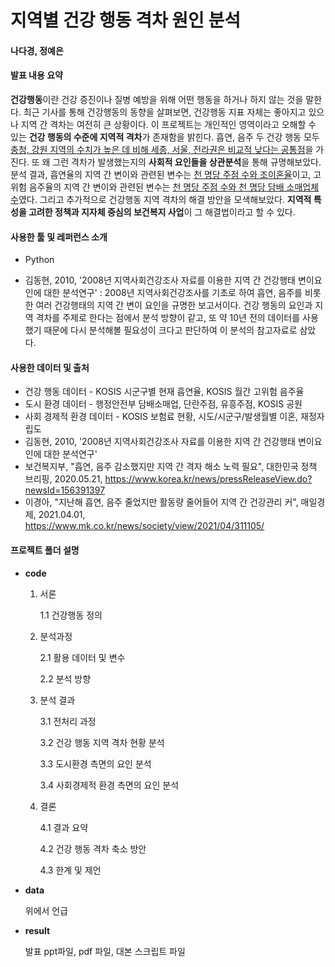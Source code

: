 # 지역별 건강 행동 격차 원인 분석

#### 나다경, 정예은



#### 발표 내용 요약

**건강행동**이란 건강 증진이나 질병 예방을 위해 어떤 행동을 하거나 하지 않는 것을 말한다. 최근 기사를 통해 건강행동의 동향을 살펴보면, 건강행동 지표 자체는 좋아지고 있으나 지역 간 격차는 여전히 큰 상황이다. 이 프로젝트는 개인적인 영역이라고 오해할 수 있는 **건강 행동의 수준에 지역적 격차**가 존재함을 밝힌다. 흡연, 음주 두 건강 행동 모두 <u>충청, 강원 지역의 수치가 높은 데 비해 세종, 서울, 전라권은 비교적 낮다는 공통점</u>을 가진다. 또 왜 그런 격차가 발생했는지의 **사회적 요인들을 상관분석**을 통해 규명해보았다. 분석 결과, 흡연율의 지역 간 변이와 관련된 변수는 <u>천 명당 주점 수와 조이혼율</u>이고, 고위험 음주율의 지역 간 변이와 관련된 변수는 <u>천 명당 주점 수와 천 명당 담배 소매업체 수</u>였다. 그리고 추가적으로 건강행동 지역 격차의 해결 방안을 모색해보았다. **지역적 특성을 고려한 정책과 지자체 중심의 보건복지 사업**이 그 해결법이라고 할 수 있다.



#### 사용한 툴 및 레퍼런스 소개

- Python

- 김동현, 2010, '2008년 지역사회건강조사 자료를 이용한 지역 간 건강행태 변이요인에 대한 분석연구' : 2008년 지역사회건강조사를 기초로 하여 흡연, 음주를 비롯한 여러 건강행태의 지역 간 변이 요인을 규명한 보고서이다. 건강 행동의 요인과 지역 격차를 주제로 한다는 점에서 분석 방향이 같고, 또 약 10년 전의 데이터를 사용했기 때문에 다시 분석해볼 필요성이 크다고 판단하여 이 분석의 참고자료로 삼았다.



#### 사용한 데이터 및 출처

- 건강 행동 데이터  - KOSIS 시군구별 현재 흡연율, KOSIS 월간 고위험 음주율
- 도시 환경 데이터 - 행정안전부 담배소매업, 단란주점, 유흥주점, KOSIS 공원
- 사회 경제적 환경 데이터 - KOSIS 보험료 현황, 시도/시군구/발생월별 이혼, 재정자립도
- 김동현, 2010, '2008년 지역사회건강조사 자료를 이용한 지역 간 건강행태 변이요인에 대한 분석연구'
- 보건복지부, "흡연, 음주 감소했지만 지역 간 격자 해소 노력 필요", 대한민국 정책 브리핑, 2020.05.21, https://www.korea.kr/news/pressReleaseView.do?newsId=156391397
- 이경아, "지난해 흡연, 음주 줄었지만 활동량 줄어들어 지역 간 건강관리 커", 매일경제, 2021.04.01, https://www.mk.co.kr/news/society/view/2021/04/311105/



#### 프로젝트 폴더 설명

- **code**

  1. 서론

     1.1 건강행동 정의

  2. 분석과정

     2.1 활용 데이터 및 변수

     2.2 분석 방향

  3. 분석 결과

     3.1 전처리 과정

     3.2 건강 행동 지역 격차 현황 분석

     3.3 도시환경 측면의 요인 분석

     3.4 사회경제적 환경 측면의 요인 분석

  4. 결론

     4.1 결과 요약

     4.2 건강 행동 격차 축소 방안

     4.3 한계 및 제언

- **data**

  위에서 언급

- **result**

  발표 ppt파일, pdf 파일, 대본 스크립트 파일